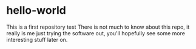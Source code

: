 # hello-world
This is a first repository test
There is not much to know about this repo, it really is me just trying the software out, you'll hopefully see some more interesting stuff later on.
